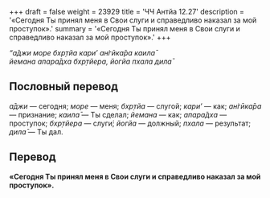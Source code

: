 +++
draft = false
weight = 23929
title = 'ЧЧ Антйа 12.27'
description = '«Сегодня Ты принял меня в Свои слуги и справедливо наказал за мой проступок».'
summary = '«Сегодня Ты принял меня в Свои слуги и справедливо наказал за мой проступок».'
+++

_“а̄джи море бхр̣тйа кари’ ан̇гӣка̄ра каила̄  
йемана апара̄дха бхр̣тйера, йогйа пхала дила̄_

## Пословный перевод

_а̄джи_ — сегодня; _море_ — меня; _бхр̣тйа_ — слугой; _кари’_ — как; _ан̇гӣка̄ра_ — признание; _каила̄_ — Ты сделал; _йемана_ — как; _апара̄дха_ — проступок; _бхр̣тйера_ — слуги́; _йогйа_ — должный; _пхала_ — результат; _дила̄_ — Ты дал.

## Перевод

**«Сегодня Ты принял меня в Свои слуги и справедливо наказал за мой проступок».**
